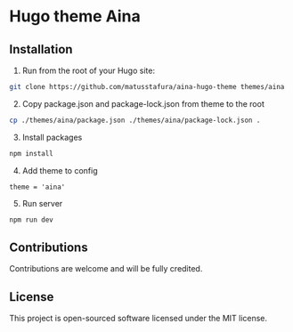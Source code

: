 # Hugo theme Aina

## Installation

1. Run from the root of your Hugo site:

```bash
git clone https://github.com/matusstafura/aina-hugo-theme themes/aina
```

2. Copy package.json and package-lock.json from theme to the root

```bash
cp ./themes/aina/package.json ./themes/aina/package-lock.json .
```

3. Install packages

```bash
npm install
```

4. Add theme to config

```
theme = 'aina'
```

5. Run server

```bash
npm run dev
```

## Contributions

Contributions are welcome and will be fully credited.

## License

This project is open-sourced software licensed under the MIT license.
